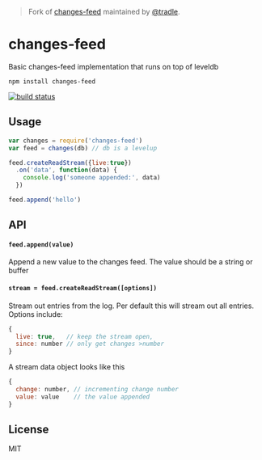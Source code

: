 > Fork of [changes-feed](https://github.com/mafintosh/changes-feed) maintained by [@tradle](https://github.com/tradle).

# changes-feed

Basic changes-feed implementation that runs on top of leveldb

```
npm install changes-feed
```

[![build status](http://img.shields.io/travis/mafintosh/changes-feed.svg?style=flat)](http://travis-ci.org/mafintosh/changes-feed)

## Usage

``` js
var changes = require('changes-feed')
var feed = changes(db) // db is a levelup

feed.createReadStream({live:true})
  .on('data', function(data) {
    console.log('someone appended:', data)
  })

feed.append('hello')
```

## API

#### `feed.append(value)`

Append a new value to the changes feed. The value should be a string or buffer

#### `stream = feed.createReadStream([options])`

Stream out entries from the log. Per default this will stream out all entries.
Options include:

``` js
{
  live: true,   // keep the stream open,
  since: number // only get changes >number
}
```

A stream data object looks like this

``` js
{
  change: number, // incrementing change number
  value: value    // the value appended
}
```

## License

MIT
